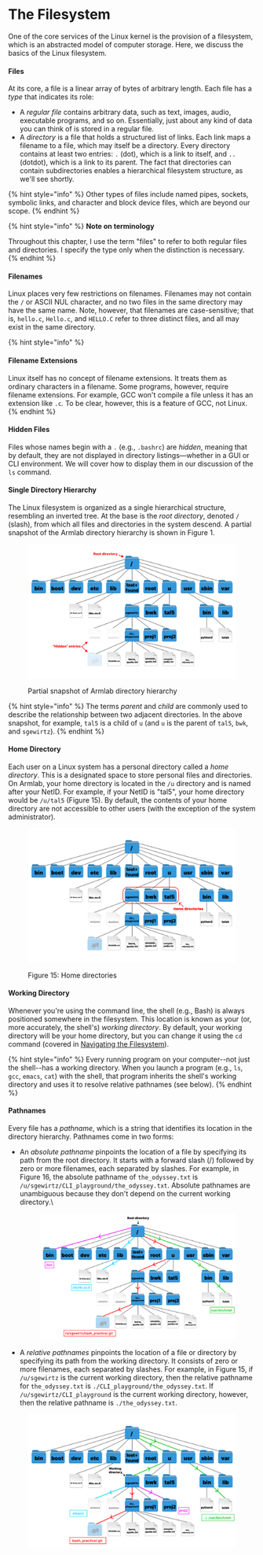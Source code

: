 # The Filesystem

One of the core services of the Linux kernel is the provision of a filesystem, which is an abstracted model of computer storage. Here, we discuss the basics of the Linux filesystem.&#x20;

#### Files

At its core, a file is a linear array of bytes of arbitrary length. Each file has a _type_ that indicates its role:

* A _regular file_ contains arbitrary data, such as text, images, audio, executable programs, and so on. Essentially, just about any kind of data you can think of is stored in a regular file.
* A _directory_ is a file that holds a structured list of links. Each link maps a filename to a file, which may itself be a directory. Every directory contains at least two entries: `.` (dot), which is a link to itself, and `..` (dotdot), which is a link to its parent. The fact that directories can contain subdirectories enables a hierarchical filesystem structure, as we'll see shortly.

{% hint style="info" %}
Other types of files include named pipes, sockets, symbolic links, and character and block device files, which are beyond our scope.
{% endhint %}

{% hint style="info" %}
**Note on terminology**

Throughout this chapter, I use the term "files" to refer to both regular files and directories. I specify the type only when the distinction is necessary.
{% endhint %}

#### Filenames

Linux places very few restrictions on filenames. Filenames may not contain the `/` or ASCII NUL character, and no two files in the same directory may have the same name. Note, however, that filenames are case-sensitive; that is, `hello.c`, `Hello.c`, and `HELLO.C` refer to three distinct files, and all may exist in the same directory.

{% hint style="info" %}
#### Filename Extensions

Linux itself has no concept of filename extensions. It treats them as ordinary characters in a filename. Some programs, however, require filename extensions. For example, GCC won't compile a file unless it has an extension like `.c`_._ To be clear, however, this is a feature of GCC, not Linux.&#x20;
{% endhint %}

#### Hidden Files

Files whose names begin with a `.` (e.g., `.bashrc`) are _hidden_, meaning that by default, they are not displayed in directory listings—whether in a GUI or CLI environment. We will cover how to display them in our discussion of the `ls` command.

#### Single Directory Hierarchy

The Linux filesystem is organized as a single hierarchical structure, resembling an inverted tree. At the base is the _root directory_, denoted `/` (slash), from which all files and directories in the system descend. A partial snapshot of the Armlab directory hierarchy is shown in Figure 1.

<figure><img src="../../.gitbook/assets/filesystem10.17 (16).png" alt=""><figcaption><p>Partial snapshot of Armlab directory hierarchy</p></figcaption></figure>

{% hint style="info" %}
The terms _parent_ and _child_ are commonly used to describe the relationship between two adjacent directories. In the above snapshot, for example, `tal5` is a child of `u` (and `u` is the parent of `tal5`, `bwk`, and `sgewirtz`).
{% endhint %}

#### Home Directory

Each user on a Linux system has a personal directory called a _home directory_. This is a designated space to store personal files and directories. On Armlab, your home directory is located in the `/u` directory and is named after your NetID. For example, if your NetID is "tal5", your home directory would be `/u/tal5` (Figure 15). By default, the contents of your home directory are not accessible to other users (with the exception of the system administrator).

<figure><img src="../../.gitbook/assets/filesystem10.17 (15).png" alt=""><figcaption><p>Figure 15: Home directories</p></figcaption></figure>

#### Working Directory

Whenever you're using the command line, the shell (e.g., Bash) is always positioned somewhere in the filesystem. This location is known as your (or, more accurately, the shell's) _working directory_. By default, your working directory will be your home directory, but you can change it using the `cd` command (covered in [Navigating the Filesystem](../navigating-the-filesystem/#cd-relocating)).

{% hint style="info" %}
Every running program on your computer--not just the shell--has a working directory. When you launch a program (e.g., `ls`, `gcc`, `emacs`, `cat`) with the shell, that program inherits the shell's working directory and uses it to resolve relative pathnames (see below).&#x20;
{% endhint %}

#### Pathnames

Every file has a _pathname_, which is a string that identifies its location in the directory hierarchy. Pathnames come in two forms:

*   An _absolute pathname_ pinpoints the location of a file by specifying its path from the root directory. It starts with a forward slash (/) followed by zero or more filenames, each separated by slashes. For example, in Figure 16, the absolute pathname of `the_odyssey.txt` is `/u/sgewirtz/CLI_playground/the_odyssey.txt`. Absolute pathnames are unambiguous because they don't depend on the current working directory.\


    <figure><img src="../../.gitbook/assets/filesystem10.17 (20).png" alt=""><figcaption></figcaption></figure>
* A _relative pathnames_ pinpoints the location of a file or directory by specifying its path from the working directory. It consists of zero or more filenames, each separated by slashes. For example, in Figure 15, if `/u/sgewirtz` is the current working directory, then the relative pathname for `the_odyssey.txt` is `./CLI_playground/the_odyssey.txt`. If `/u/sgewirtz/CLI_playground` is the current working directory, however, then the relative pathname is `./the_odyssey.txt`.

<figure><img src="../../.gitbook/assets/filesystem10.17 (19).png" alt=""><figcaption></figcaption></figure>
